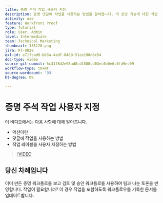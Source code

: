 ```yaml
---
title: 증명 주석 작업 사용자 지정
description: 증명 댓글에 작업을 사용하는 방법을 알아봅니다. 의 증명 기능에 대한 작업 레이블을 설정하고 사용자 지정하는 방법을 알아봅니다.
activity: use
feature: Workfront Proof
type: Tutorial
role: User, Admin
level: Intermediate
team: Technical Marketing
thumbnail: 335128.png
jira: KT-8828
exl-id: e71fcad9-bb8a-4adf-8469-51ce190d6c54
doc-type: video
source-git-commit: 6c31f8d2e98ad8cd1880cd03ec0b0e6c0fd9ec09
workflow-type: tm+mt
source-wordcount: '93'
ht-degree: 0%

---
```


# 증명 주석 작업 사용자 지정

이 비디오에서는 다음 사항에 대해 알아봅니다.

* 액션이란
* 댓글에 작업을 사용하는 방법
* 작업 레이블을 사용자 지정하는 방법

>[!VIDEO](https://video.tv.adobe.com/v/335128/?quality=12&learn=on)

## 당신 차례입니다

이미 만든 증명 워크플로를 보고 검토 및 승인 워크플로를 사용하여 팀과 나눈 토론을 반영합니다. 작업이 필요합니까? 이 경우 작업을 포함하도록 워크플로우를 기록한 문서를 업데이트합니다.

